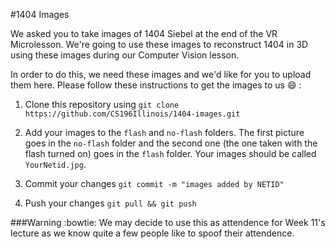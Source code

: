 #1404 Images

We asked you to take images of 1404 Siebel at the end of the VR Microlesson. We're going to use these images to reconstruct 1404 in 3D using these images during our Computer Vision lesson.

In order to do this, we need these images and we'd like for you to upload them here.
Please follow these instructions to get the images to us :smile: :

1. Clone this repository using ```git clone https://github.com/CS196Illinois/1404-images.git```

2. Add your images to the ```flash``` and ```no-flash``` folders. The first picture goes in the ```no-flash``` folder and the second one (the one taken with the flash turned on) goes in the ```flash``` folder. Your images should be called ```YourNetid.jpg```.

3. Commit your changes ```git commit -m "images added by NETID"```

4. Push your changes ```git pull && git push```

###Warning :bowtie:
We may decide to use this as attendence for Week 11's lecture as we know quite a few people like to spoof their attendence.
